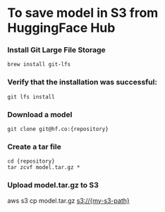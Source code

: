 # To save model in S3 from HuggingFace Hub

### Install Git Large File Storage
```
brew install git-lfs
```

### Verify that the installation was successful:
```
git lfs install
```

### Download a model
```
git clone git@hf.co:{repository}
```

### Create a tar file
```
cd {repository}
tar zcvf model.tar.gz *
```

### Upload model.tar.gz to S3
aws s3 cp model.tar.gz <s3://{my-s3-path}>
